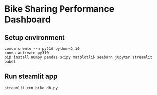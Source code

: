 # Bike Sharing Performance Dashboard

## Setup environment
```
conda create --n py310 python=3.10
conda activate py310
pip install numpy pandas scipy matplotlib seaborn jupyter streamlit babel
```

## Run steamlit app
```
streamlit run bike_db.py
```

